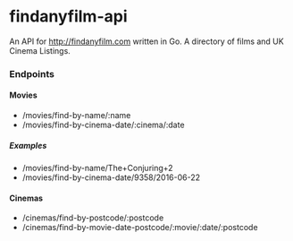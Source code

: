 # findanyfilm-api
An API for http://findanyfilm.com written in Go. A directory of films and UK Cinema Listings.

### Endpoints

#### Movies
- /movies/find-by-name/:name
- /movies/find-by-cinema-date/:cinema/:date

##### Examples
- /movies/find-by-name/The+Conjuring+2
- /movies/find-by-cinema-date/9358/2016-06-22

#### Cinemas
- /cinemas/find-by-postcode/:postcode
- /cinemas/find-by-movie-date-postcode/:movie/:date/:postcode
